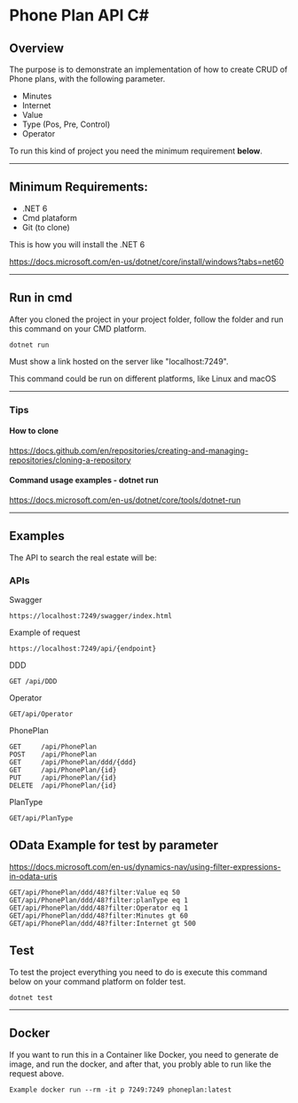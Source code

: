 # Phone Plan API C#

## Overview

The purpose is to demonstrate an implementation of how to create CRUD of Phone plans, with the following parameter.
- Minutes
- Internet
- Value
- Type (Pos, Pre, Control)
- Operator

To run this kind of project you need the minimum requirement **below**.

---

## Minimum Requirements:

* .NET 6
* Cmd plataform
* Git (to clone)

This is how you will install the .NET 6

https://docs.microsoft.com/en-us/dotnet/core/install/windows?tabs=net60

---

## Run in cmd

After you cloned the project in your project folder, follow the folder and run this command on your CMD platform.

```
dotnet run
```

Must show a link hosted on the server like "localhost:7249".

This command could be run on different platforms, like Linux and macOS

---

### Tips
#### How to clone 

https://docs.github.com/en/repositories/creating-and-managing-repositories/cloning-a-repository

#### Command usage examples - dotnet run
https://docs.microsoft.com/en-us/dotnet/core/tools/dotnet-run

---

## Examples
The API to search the real estate will be:

### APIs

Swagger
```
https://localhost:7249/swagger/index.html
```

Example of request 
```
https://localhost:7249/api/{endpoint}
```

DDD
```
GET ​/api​/DDD
```

Operator
```
GET​/api​/Operator
```

PhonePlan
```
GET     /api​/PhonePlan
POST​    /api​/PhonePlan
GET​     /api​/PhonePlan​/ddd​/{ddd}
GET​     /api​/PhonePlan​/{id}
PUT​     /api​/PhonePlan​/{id}
DELETE​  /api​/PhonePlan​/{id}
```

PlanType
```
GET​/api​/PlanType
```

## OData Example for test by parameter
https://docs.microsoft.com/en-us/dynamics-nav/using-filter-expressions-in-odata-uris
```
GET​/api​/PhonePlan​/ddd​/48?filter:Value eq 50
GET​/api​/PhonePlan​/ddd​/48?filter:planType eq 1
GET​/api​/PhonePlan​/ddd​/48?filter:Operator eq 1
GET​/api​/PhonePlan​/ddd​/48?filter:Minutes gt 60
GET​/api​/PhonePlan​/ddd​/48?filter:Internet gt 500 
```
## Test

To test the project everything you need to do is execute this command below on your command platform on folder test.

```
dotnet test
```
---

## Docker
If you want to run this in a Container like Docker, you need to generate de image, and run the docker, and after that, 
you probly able to run like the request above.

```
Example docker run --rm -it p 7249:7249 phoneplan:latest
```
